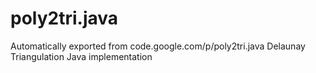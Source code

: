 # poly2tri.java
Automatically exported from code.google.com/p/poly2tri.java
Delaunay Triangulation Java implementation
